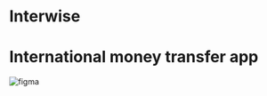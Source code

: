 # Interwise
# International money transfer app
![figma](https://user-images.githubusercontent.com/73193206/200717132-9847ad8d-98a2-4489-abb2-8af2501b1540.png)
